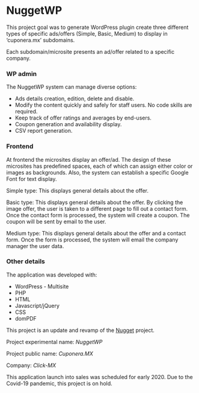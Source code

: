 # NuggetWP

This project goal was to generate WordPress plugin create three different types of specific ads/offers (Simple, Basic, Medium) to display in ‘cuponera.mx’ subdomains.

Each subdomain/microsite presents an ad/offer related to a specific company.

### WP admin

The NuggetWP system can manage diverse options:
<ul>
<li>Ads details creation, edition, delete and disable.</li>
<li>Modify the content quickly and safely for staff users. No code skills are required.</li>
<li>Keep track of offer ratings and averages by end-users.</li>
<li>Coupon generation and availability display.</li>
<li>CSV report generation.</li>
</ul>


### Frontend

At frontend the microsites display an offer/ad. The design of these microsites has predefined spaces, each of which can assign either color or images as backgrounds. Also, the system can establish a specific Google Font for text display.

Simple type: This displays general details about the offer.

Basic type: This displays general details about the offer. By clicking the image offer, the user is taken to a different page to fill out a contact form. Once the contact form is processed, the system will create a coupon. The coupon will be sent by email to the user.

Medium type: This displays general details about the offer and a contact form. Once the form is processed, the system will email the company manager the user data.


### Other details

The application was developed with:
<ul>
<li>WordPress - Multisite</li>
<li>PHP</li>
<li>HTML</li>
<li>Javascript/jQuery</li>
<li>CSS</li>
<li>domPDF</li>
</ul>

This project is an update and revamp of the [Nugget](https://bitbucket.org/vianeylinares/nugget/) project.

Project experimental name: *NuggetWP*

Project public name: *Cuponera.MX*

Company: *Click-MX*

This application launch into sales was scheduled for early 2020. Due to the Covid-19 pandemic, this project is on hold.